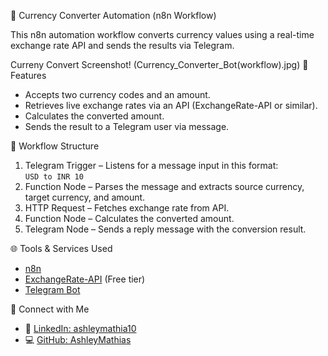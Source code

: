 💱 Currency Converter Automation (n8n Workflow)

This n8n automation workflow converts currency values using a real-time exchange rate API and sends the results via Telegram.

Curreny Convert Screenshot! (Currency_Converter_Bot(workflow).jpg)
📌 Features
- Accepts two currency codes and an amount.
- Retrieves live exchange rates via an API (ExchangeRate-API or similar).
- Calculates the converted amount.
- Sends the result to a Telegram user via message.

🔧 Workflow Structure
1. Telegram Trigger – Listens for a message input in this format:  
   `USD to INR 10`
2. Function Node – Parses the message and extracts source currency, target currency, and amount.
3. HTTP Request – Fetches exchange rate from API.
4. Function Node – Calculates the converted amount.
5. Telegram Node – Sends a reply message with the conversion result.

🌐 Tools & Services Used
- [n8n](https://n8n.io)
- [ExchangeRate-API](https://www.exchangerate-api.com/) (Free tier)
- [Telegram Bot](https://core.telegram.org/bots)

📲 Connect with Me
- 💼 [LinkedIn: ashleymathia10](https://linkedin.com/in/ashleymathia10)
- 💻 [GitHub: AshleyMathias](https://github.com/AshleyMathias)
